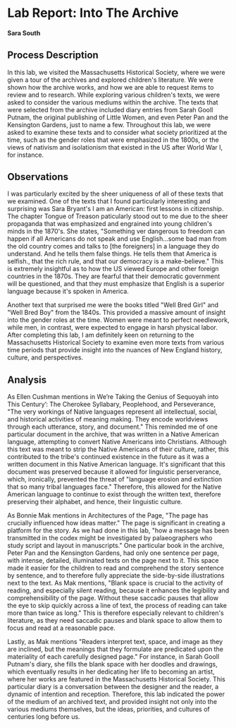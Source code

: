 # Lab Report: Into The Archive

#### Sara South

## Process Description

In this lab, we visited the Massachusetts Historical Society, where we were given a tour of the archives and explored children's literature. We were shown how the archive works, and how we are able to request items to review and to research. While exploring various children's texts, we were asked to consider the various mediums within the archive. The texts that were selected from the archive included diary entries from Sarah Gooll Putnam, the original publishing of Little Women, and even Peter Pan and the Kensington Gardens, just to name a few. Throughout this lab, we were asked to examine these texts and to consider what society prioritized at the time, such as the gender roles that were emphasized in the 1800s, or the views of nativism and isolationism that existed in the US after World War I, for instance. 

## Observations

I was particularly excited by the sheer uniqueness of all of these texts that we examined. One of the texts that I found particularly interesting and surprising was Sara Bryant's I am an American: first lessons in citizenship. The chapter Tongue of Treason paticularly stood out to me due to the sheer propaganda that was emphasized and engrained into young children's minds in the 1870's. She states, "Something ver dangerous to freedom can happen if all Americans do not speak and use English...some bad man from the old country comes and talks to [the foreigners] in a language they do understand. And he tells them false things. He tells them that America is selfish., that the rich rule, and that our democracy is a make-believe." This is extremely insightful as to how the US viewed Europe and other foreign countries in the 1870s. They are fearful that their democratic government will be questioned, and that they must emphasize that English is a superior language because it's spoken in America.

Another text that surprised me were the books titled "Well Bred Girl" and "Well Bred Boy" from the 1840s. This provided a massive amount of insight into the gender roles at the time. Women were meant to perfect needlework, while men, in contrast, were expected to engage in harsh physical labor. After completing this lab, I am definitely keen on returning to the Massachusetts Historical Society to examine even more texts from various time periods that provide insight into the nuances of New England history, culture, and perspectives.

## Analysis

As Ellen Cushman mentions in We’re Taking the Genius of Sequoyah into This Century’: The Cherokee Syllabary, Peoplehood, and Perseverance, "The very workings of Native languages represent all intellectual, social, and historical activities of meaning making. They encode worldviews through each utterance, story, and document." This reminded me of one particular document in the archive, that was written in a Native American language, attempting to convert Native Americans into Christians. Although this text was meant to strip the Native Americans of their culture, rather, this contributed to the tribe's continued existence in the future as it was a written document in this Native American language. It's significant that this document was preserved because it allowed for linguistic perserverance, which, ironically, prevented the threat of "language erosion and extinction that so many tribal languages face." Therefore, this allowed for the Native American language to continue to exist through the written text, therefore preserving their alphabet, and hence, their linguistic culture.

As Bonnie Mak mentions in Architectures of the Page, "The page has crucially influenced how ideas matter." The page is significant in creating a platform for the story. As we had done in this lab, "how a message has been transmitted in the codex might be investigated by palaeographers who study script and layout in manuscripts." One particular book in the archive, Peter Pan and the Kensington Gardens, had only one sentence per page, with intense, detailed, illuminated texts on the page next to it. This space made it easier for the children to read and comprehend the story sentence by sentence, and to therefore fully appreciate the side-by-side illustrations next to the text. As Mak mentions, "Blank space is crucial to the activity of reading, and especially silent reading, because it enhances the legibility and comprehensibility of the page. Without these saccadic pauses that allow the eye to skip quickly across a line of text, the process of reading can take more than twice as long." This is therefore especially relevant to children's literature, as they need saccadic pauses and blank space to allow them to focus and read at a reasonable pace. 


Lastly, as Mak mentions "Readers interpret text, space, and image as they are inclined, but the meanings that they formulate are predicated upon the materiality of each carefully designed page." For instance, in Sarah Gooll Putnam's diary, she fills the blank space with her doodles and drawings, which eventually results in her dedicating her life to becoming an artist, where her works are featured in the Massachusetts Historical Society. This particular diary is a conversation between the designer and the reader, a dynamic of intention and reception. Therefore, this lab indicated the power of the medium of an archived text, and provided insight not only into the various mediums themselves, but the ideas, priorities, and cultures of centuries long before us.